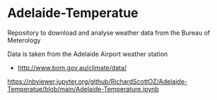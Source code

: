 # Adelaide-Temperatue
Repository to download and analyse weather data from the Bureau of Meterology

Data is taken from the Adelaide Airport weather station
- http://www.bom.gov.au/climate/data/

https://nbviewer.jupyter.org/github/RichardScottOZ/Adelaide-Temperatue/blob/main/Adelaide-Temperature.ipynb
